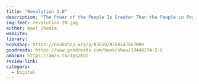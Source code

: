 ```yaml
---
title: "Revolution 2.0"
description: "The Power of the People Is Greater Than the People in Power"
img-feat: revolution-20.jpg
author: Wael Ghonim 
website: 
library: 
bookshop: https://bookshop.org/a/83650/9780547867090
goodreads: https://www.goodreads.com/book/show/13448374-2-0
amazon: https://amzn.to/3pSzEUi
review-link: 
category:
  - Digital
---
```


